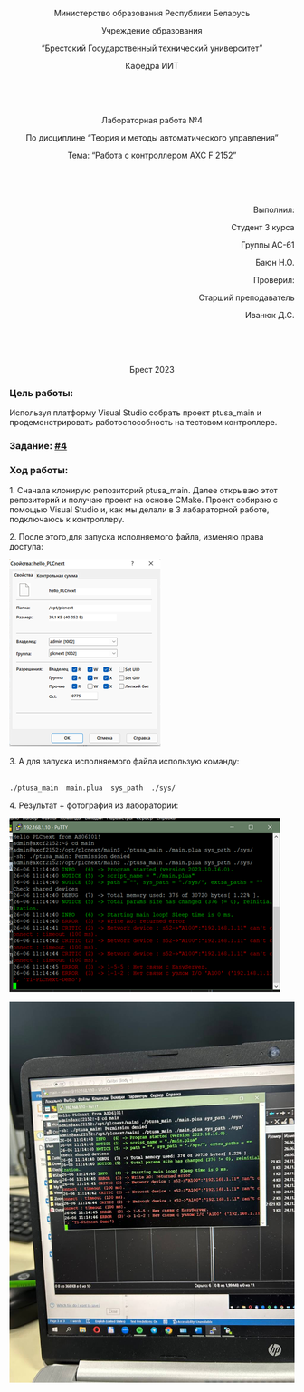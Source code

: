 <p align="center"> Министерство образования Республики Беларусь </p>
<p align="center">Учреждение образования </p>
<p align="center">  “Брестский Государственный технический университет” </p>
<p align="center"> Кафедра ИИТ</p>
<br><br><br>
<p align="center"> Лабораторная работа №4</p>
<p align="center"> По дисциплине “Теория и методы автоматического управления”</p>
<p align="center"> Тема: “Работа с контроллером AXC F 2152”</p>
<br><br><br>
<p align="right"> Выполнил:</p>
<p align="right"> Студент 3 курса</p>
<p align="right"> Группы АС-61</p>
<p align="right"> Баюн Н.О.</p>
<p align="right"> Проверил:</p>
<p align="right">Старший преподаватель</p>
<p align="right">Иванюк Д.С.</p>
<br><br><br>
<p align="center">Брест 2023</p>

### Цель работы: 
Используя платформу Visual Studio собрать проект ptusa_main и продемонстрировать работоспособность на тестовом контроллере.</p> 

### Задание: [#4](../../../../tasks/task_04/readme.md)

### Ход работы:

<p>1. Сначала клонирую репозиторий ptusa_main. Далее открываю этот репозиторий и получаю проект на основе CMake.
Проект собираю с помощью Visual Studio и, как мы делали в 3 лабараторной работе, подключаюсь к контроллеру.</p>

<p>2. После этого,для запуска исполняемого файла, изменяю права доступа:</p>

![](images/PLCnext.png)

<p>3. А для запуска исполняемого файла использую команду:</p>

``` bash

./ptusa_main  main.plua  sys_path  ./sys/

```

<p>4. Результат + фотография из лаборатории: </p>

![](images/res.png)

![](images/laboratory.jpg)


